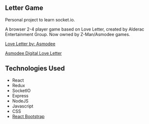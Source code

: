 ## Letter Game

Personal project to learn socket.io.

A browser 2-4 player game based on Love Letter, created by Alderac Entertainment Group. Now owned by Z-Man/Asmodee games.

[Love Letter by: Asmodee](https://www.asmodee.co.uk/news-item/brand-new-edition-of-love-letter-announced-by-z-man-games/)

[Asmodee Digital Love Letter](https://www.asmodee-digital.com/en/love-letter/)

## Technologies Used

- React
- Redux
- SocketIO
- Express
- NodeJS
- Javascript
- CSS
- [React Bootstrap](https://react-bootstrap.github.io/)
